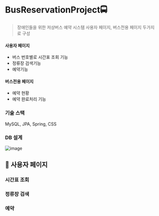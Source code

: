 # BusReservationProject🚍
> 장애인들을 위한 저상버스 예약 시스템
> 사용자 페이지, 버스전용 페이지 두가지로 구성

#### 사용자 페이지
- 버스 번호별로 시간표 조회 기능
- 정류장 검색기능
- 예약기능

#### 버스전용 페이지
- 예약 현황
- 예약 완료처리 기능

### 기술 스택
MySQL, JPA, Spring, CSS

### DB 설계
![image](https://user-images.githubusercontent.com/87464750/210979733-092f71aa-c090-4b35-a082-2a3ccb29ac8a.png)

## 📑 사용자 페이지
### 시간표 조회

### 정류장 검색

### 예약
